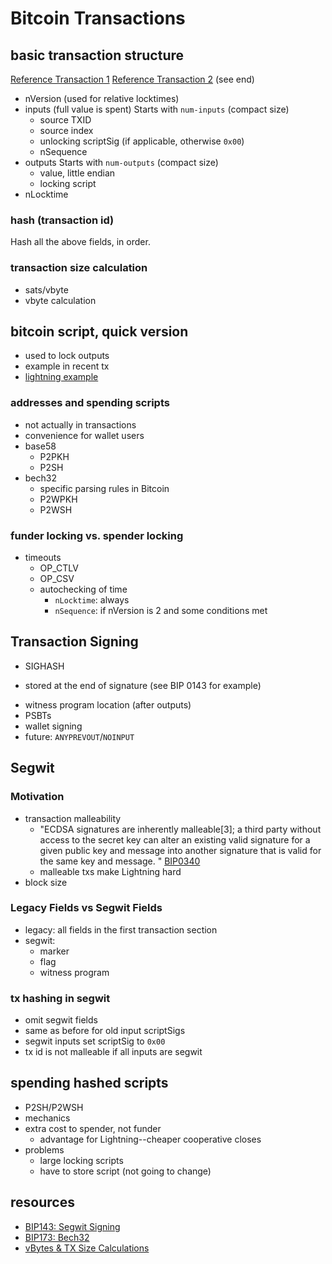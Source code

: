 # Bitcoin Transactions

## basic transaction structure
[Reference Transaction 1](https://github.com/bitcoin/bips/blob/master/bip-0143.mediawiki#native-p2wpkh)
[Reference Transaction 2](https://en.bitcoin.it/wiki/Weight_units) (see end)

- nVersion (used for relative locktimes)
- inputs (full value is spent)
  Starts with `num-inputs` (compact size)
  * source TXID
  * source index
  * unlocking scriptSig (if applicable, otherwise `0x00`)
  * nSequence
- outputs
  Starts with `num-outputs` (compact size)
  * value, little endian
  * locking script
- nLocktime

### hash (transaction id)
Hash all the above fields, in order.

### transaction size calculation
- sats/vbyte
- vbyte calculation

## bitcoin script, quick version
- used to lock outputs
- example in recent tx
- [lightning example](https://github.com/lightningnetwork/lightning-rfc/blob/master/03-transactions.md#to_local-output)

### addresses and spending scripts
- not actually in transactions
- convenience for wallet users
- base58
  * P2PKH
  * P2SH
- bech32
  * specific parsing rules in Bitcoin
  * P2WPKH
  * P2WSH

### funder locking vs. spender locking
- timeouts
  * OP_CTLV
  * OP_CSV
  * autochecking of time
    * `nLocktime`: always
    * `nSequence`: if nVersion is 2 and some conditions met

## Transaction Signing
* SIGHASH
 - stored at the end of signature (see BIP 0143 for example)
* witness program location (after outputs)
* PSBTs
* wallet signing
* future: `ANYPREVOUT`/`NOINPUT`

## Segwit

### Motivation
- transaction malleability
  * "ECDSA signatures are inherently malleable[3]; a third party without access to the secret key can alter an existing valid signature for a given public key and message into another signature that is valid for the same key and message. " [BIP0340](https://github.com/bitcoin/bips/blob/master/bip-0340.mediawiki)
  * malleable txs make Lightning hard
- block size
  
### Legacy Fields vs Segwit Fields
- legacy: all fields in the first transaction section
- segwit:
  * marker
  * flag
  * witness program
  
### tx hashing in segwit
- omit segwit fields
- same as before for old input scriptSigs
- segwit inputs set scriptSig to `0x00`
- tx id is not malleable if all inputs are segwit

## spending hashed scripts
- P2SH/P2WSH
- mechanics
- extra cost to spender, not funder
  * advantage for Lightning--cheaper cooperative closes
- problems
  * large locking scripts
  * have to store script (not going to change)

## resources
- [BIP143: Segwit Signing](https://github.com/bitcoin/bips/blob/master/bip-0143.mediawiki)
- [BIP173: Bech32](https://github.com/bitcoin/bips/blob/master/bip-0173.mediawiki)
- [vBytes & TX Size Calculations](https://en.bitcoin.it/wiki/Weight_units) 
